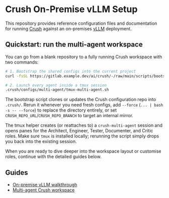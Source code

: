 # Crush On-Premise vLLM Setup

This repository provides reference configuration files and documentation for running [Crush](https://github.com/charmbracelet/crush) against an on-premises [vLLM](https://github.com/vllm-project/vllm) deployment.

## Quickstart: run the multi-agent workspace

You can go from a blank repository to a fully running Crush workspace with two commands:

```bash
# 1. Bootstrap the shared configs into the current project
curl -fsSL https://gitlab.example.dev/ai/crush/-/raw/main/scripts/bootstrap-crush-project.sh | bash

# 2. Launch every agent inside a tmux session
.crush/configs/multi-agent/tmux-multi-agent.sh
```

The bootstrap script clones or updates the Crush configuration repo into `.crush/`. Rerun it whenever you need fresh configs, add `--force` (`... | bash -s -- --force`) to replace the directory entirely, or set `CRUSH_REPO_URL`/`CRUSH_REPO_BRANCH` to target an internal mirror.

The tmux helper creates (or reattaches to) a `crush-multi-agent` session and opens panes for the Architect, Engineer, Tester, Documenter, and Critic roles. Make sure `tmux` is installed locally; rerunning the script simply drops you back into the existing session.

When you are ready to dive deeper into the workspace layout or customise roles, continue with the detailed guides below.

## Guides

- [On-premise vLLM walkthrough](docs/on-prem-vllm.md)
- [Multi-agent Crush workspace](docs/multi-agent-setup.md)
